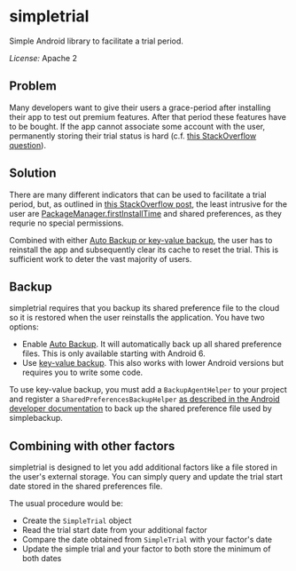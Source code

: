 # simpletrial

Simple Android library to facilitate a trial period.

_License:_ Apache 2

## Problem

Many developers want to give their users a grace-period after installing their app to test out premium features.
After that period these features have to be bought. If the app cannot associate some account with the user, permanently
storing their trial status is hard (c.f. [this StackOverflow question][1]).

## Solution

There are many different indicators that can be used to facilitate a trial period, but, as outlined in
[this StackOverflow post][2], the least intrusive for the user are [PackageManager.firstInstallTime][3]
and shared preferences, as they requrie no special permissions.

Combined with either [Auto Backup or key-value backup][4], the user has to reinstall the app and subsequently clear
its cache to reset the trial. This is sufficient work to deter the vast majority of users.

## Backup

simpletrial requires that you backup its shared preference file to the cloud so it is restored when
the user reinstalls the application. You have two options:

- Enable [Auto Backup][5]. It will automatically back up all shared preference files. This is
  only available starting with Android 6.
- Use [key-value backup][6]. This also works with lower Android versions but requires you to write
  some code.

To use key-value backup, you must
add a `BackupAgentHelper` to your project and register a `SharedPreferencesBackupHelper`
[as described in the Android developer documentation][7] to back up
the shared preference file used by simplebackup.

## Combining with other factors

simpletrial is designed to let you add additional factors like a file stored in the user's external
storage. You can simply query and update the trial start date stored in the
shared preferences file.

The usual procedure would be:

- Create the `SimpleTrial` object
- Read the trial start date from your additional factor
- Compare the date obtained from `SimpleTrial` with your factor's date
- Update the simple trial and your factor to both store the minimum of both dates

[1]: http://stackoverflow.com/q/995719/1396068
[2]: http://stackoverflow.com/a/42321380/1396068
[3]: https://developer.android.com/reference/android/content/pm/PackageInfo.html#firstInstallTime
[4]: https://developer.android.com/guide/topics/data/backup.html
[5]: https://developer.android.com/guide/topics/data/autobackup.html
[6]: https://developer.android.com/guide/topics/data/keyvaluebackup.html
[7]: https://developer.android.com/guide/topics/data/keyvaluebackup.html#SharedPreferences